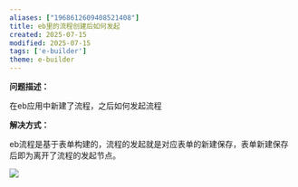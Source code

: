 ```yaml
---
aliases: ["1968612609408521408"]
title: eb里的流程创建后如何发起
created: 2025-07-15
modified: 2025-07-15
tags: ['e-builder']
theme: e-builder
---
```


**问题描述：**

在eb应用中新建了流程，之后如何发起流程

**解决方式：**

eb流程是基于表单构建的，流程的发起就是对应表单的新建保存，表单新建保存后即为离开了流程的发起节点。

![](https://myhelpdoc.oss-cn-heyuan.aliyuncs.com/mdimages/6d750fa721c9ea0a219b2810ccc2efdc.jpg)
